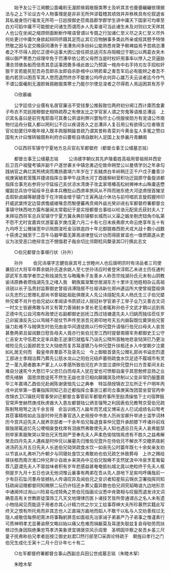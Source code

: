 <!-- { "loadSidebar": true } -->
　　始予友公于江阃覩公面巉削无渥颜耸肩敞服类寒士及听其言也亹亹纚纚依理据法与之上下论议古今人物事理是是非非无所舛谬载稽其绩效井井秩秩具有伦叙退省其私褆身饬行毫发无所苟一日廵按御史莅南昌郡学郡学生讲中庸天下国家可均章至白刃可蹈中庸不可能御史问诸生而谓而乡人先辈谁可当此诸生未及对则曰文天祥其人也公在坐闻之缩颈侧面断断作喉语曾谓以专聂之行加诸仁至义尽之夫仁至义尽外何处更讨中庸欠身欲起辩同侪蹑其足而止其它应物酬事多类此所亲或规其戆予特悚然敬之因与定交晚获同漕务于淮漕务间多纷紏公能熟悉肯綮予赖裨益焉予尝病总漕者之不尽得人因忆正德中运事大困公尝任把总适河东舟阻粮愆于期公以两葛衣夹木绵以御严寒悉力综理卒免于罚漕卒依公若父母然当是时权奸用事率以悖入之货逼胁漕总领俵各船而倍责其息运事困惫多缘此故公乃预寘一棺舟中右手持刃左手招权奸狠干言若能死犯吾舟吾即杀汝即自杀卧棺中以明若辈之害吾军后必有能辨之者吾不能内若货以困吾军其人愳而退然终亦不能害公呜呼此何异心雄万夫云谈者迄今作气不谓公面巉削无渥颜耸肩敝服类寒士乃能尔尔使总浚者之尽得若人焉运困其有苏乎 

　　○欣慕编 

　　公字廷信少业儒有名居官廉洁不受钱羣公推毂致位两府初分阃江西计廪而食妻子布衣不完廵按穆御史相特疏荐之有僚友比之学官家人谓之穷鬼等语推总漕运　上识其名喜曰是前穷鬼耶亟可其奏公夙谙利弊兴罢殆尽士心悦服侯勋方有宠请公市南物付运舟分载入都以罔利公不应以疾请告久之总漕非人复召用公有欲得公位者嗾言官论劾罢归卒晚年禄入既丰舆服稍踰昔疏乃谓其昔称青菜刘今黄金玺人多冤之赞曰国有大计曰惟转输既称利府亦曰要枢自靖自献利人足国上友恭襄丹青麟阁 

　　○征西将军镇守宁夏地方总兵官右军都督府（都督佥事王公缙墓志铭） 

　　都督佥事王公缙墓志铭 
　　公讳缙字朝仪其先庐陵着姓高祖用曾祖频并西安后卫百户祖璧考镇并副千户遂世袭关中镇忠勇迈伦致命朔埜公以曼倩学剑之年承勾践纳官之典烂其熊绣突而鹰扬嘉靖六年岁在丁亥馘虏白羊岭稍迁正千户戊子鏖青沙岘庚寅破若笼簇并捷进指挥佥事甲午战清水河丁酉援柳树营积功迁固原守备旋进都指挥佥事充右参将分守延绥己亥伏凉水湾庚子攻孟家塔椿高松树捭神木山殊庸迭懋擢副总兵协守延绥辛丑承本兵檄批山西虏率旅风从不阵而驰东绝大河逆虏授首摧坚击瑕斩卤越等献捷音于在泮锡金缯于辕门壬寅再战介休功与前埒唱凯言旋假握帅印扞威武堡抟定边营虏憺威棱喙息而駾便蕃再贲阃外益光癸卯进右军都督府署都督佥事镇守陕西地方露布屡闻太常载纪于是实授都督佥事给以纶诰元配吴氏获封夫人丁未拜征西将军总兵官镇守宁夏方冀永典巨镇郁长城而以义渠之衂坐剔虎钮角巾私第不怨不尤时宜嘉宾优游宴喜岁庚戊夏六月二十有七日末疾弗瘳大命云绝享年五十有九呜呼王公雅操宽中识局朗浚衽金浴铁逾四十年北御狼裔西拒犬戎大战十数小战数十获虏之馘至于二百牛马器甲葢无筭焉进律登坛计功而得匪冒滥也一值偾踬遂从吏议为法受恶口绝辩言岂不悃愊君子哉余切比邻颇稔风槩录其□行撰此志文 

　　○伯兄都督佥事堪行状（孙升） 

　　孙升 
　　伯兄讳堪字志健伯泉其号上世睦州人也后唐明宗时有讳岳者三司使兼招讨大将军卒葬余姚孙氏遂余姚人至七世孙讳应时者登宋淳熙乙未进士历任通判邵武军东南学者宗之称烛湖先生与晦庵朱子友善乡人称吾宗烛湖孙氏元末有山阴教谕讳原彝者缵烛湖先生之绪入我　朝族属渐繁世居湖东方十里许无他姓相杂云高祖讳锐以长子泓贵封监察御史曾祖讳溥隐居不仕祖讳新仕郑州逓运所大使曾祖暨祖俱以先忠烈公恩赠礼部尚书曾祖妣祖妣俱赠夫人先公讳燧配先夫人杨氏生三子伯兄塈仲兄墀不肖升也伯兄幼以孝闻读书质颕过人弱冠补学官弟子工举子业乃又善古文词一时文士皆避弗敢与并又有膂力善骑射乡里长老见者辄称孙伯子文武才期以远到焉正德中先公自河南布政使迁右副都御史廵抚江西过钱塘遣先夫人归姚而独往莅任岁己卯宸濠反先公以骂贼不屈仗节声传至浙吾兄弟叩地号天五内崩裂既位奠哭伯兄誓操刀赴难不与贼俱生时伯兄由金华间道徒跣以行仲兄暨升请偕行伯兄曰母夫人哀苦甚惫两弟且留阅数日慰告母夫人竟亦行矣伯兄至江西时提督南赣军务都御史王公守仁吉安太守伍君文定率兵勤王逆濠巳就槛车乃诣先公殡所首触地悲哀恸哭巳乃更治棺殓见先公面颜若生又大恸绝而复苏耳遂聩乃与仲兄暨升扶柩还乡入中堂朝夕泣奠如礼居无何而　毅皇帝弃羣臣不及录先公　今上御极首褒先公赠礼部尚书谥忠烈遣工部进士季翔治葬乃葬先公慈水龙山之阳伯兄结庐墓侧疏食水饮足迹不履城市有灵芝一茎九葩者数本产冢上人以孝感所致伯兄在庐次尝泣谓仲兄暨升曰方吾辈间关赴难自分速死今大憝巳平父忠巳白而母夫人犹在堂也可愤郁自废乎其思勉修显扬之业缵先绪酬　国恩庶胜徒死不然生无益也言巳相向躃踊哭及终制以父变非常仍服墨衰毕三年嘉靖乙酉伯兄赴阙陈谢褒恤先公之典奉　特旨荫授锦衣卫左所正千户明年丙戌中武举第一晋署指挥同知己丑迁都指挥佥事浙江都司佥事庚寅改团营坐营官丙申改锦衣卫□镇抚司管事癸卯迁都督佥事管前军都督府事所至励清操恤下士刈宿弊振官常声誉赫然庚戌秋虏酋大入患左都督陆公炳言强弩之利因表伯兄教弩京营伯兄疏陈制弩用弩之法千余言得　俞旨训练万人踰年而艺成又博采古人巳试成绩名曰弩考其莅事精核如此当是时仲兄贡春官选入史局授中书舍人历尚宝卿升举进士滥竽词林历今宫共迎先夫人就养京邸者一千余年伯兄每退食率仲兄暨升承颜膝下呼诸孙前戏娱独居辄追忆先公哽咽废食枕席有泪痕然弗敢使先夫人知也遇忌日先夫人哀弗能禁则举家素服聚哭以常伯兄天性刚严至奉先夫人声柔色愉惴惴焉虑有不胜久之益弗解癸丑四月先夫人遘疾是时仲兄以展墓先归惟伯兄暨升在侍伯兄不解衣不交睫夙夜躬进汤药五月五日先夫人长逝伯兄恸哭疏食水饮一如丧先公时葢年既七十余矣亲友劝以节哀从礼弗听乃升朝夕与同寝处食饮又弗敢劝也伯兄疏乞休致葬母　上许之赐给驿扶柩而南次淮口仲兄奔讣自故乡来哭舟中见伯兄毁瘠不支然犹汲中冷泉烹茗匍匐荐几筵谓先夫人不甞兹味者积有岁年悲感益甚奄奄抵杭城北竟以绝粒终于先夫人柩侧是岁九月十五日也诀无他词惟云襄事有两弟在吾从先人游地下足矣呜呼痛哉前一夕有巨石坠河羣舟皆撼杭人传语叹异及闻伯兄之变识者知星殒云锦衣卫署指挥同知钰疏闻诏赠都督同知赐祭二坛仍许钰还乡葬父葢异数也伯兄洞究韬略谙九边地形京中诸阃帅过询山川险易屯戌犄角之势伯兄指画论议悉中肯綮相与叹服而退发诗文词确意高有关世教匪徒藻饰工凡天文地理律历医卜诸技艺皆所旁通谓古之名人未有遗小物拮闻见而能适于用者亦其心计精力优之尔又工绘事荐绅大夫所珍慕然实籍此写终天之恨有所托焉而非其志也人正直端方画地而蹈人不敢干以私与人交劝善规过无隐人咸敬信每祭祀斋沐将事鞠躬屏息如面祖先治家诫子弟甚严乃子弟事之惟谨素行可质神明孝尤显著谕祭文略曰始以痛父危难而捐躯莫及耳遂失聪兹复哀母劬劳而扶榇过伤身因殒绝秉忠笃孝济美象贤宜锡褒崇风示闾里　圣明固毕察之矣吾乡虽三尺童子抚弗称伯兄孝者廵按江御史赵君□然行部至□采舆论特疏于　朝旌曰孝行之门伯兄生成化壬寅十二月十日讣年七十有二 

　　○左军都督府署都督佥事山西副总兵田公世成墓志铭（朱睦木挈） 

　　朱睦木挈 
